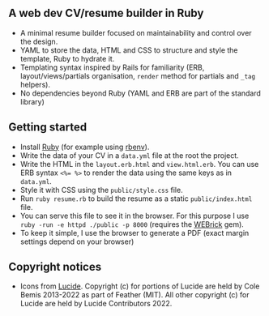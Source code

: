 ## A web dev CV/resume builder in Ruby

- A minimal resume builder focused on maintainability and control over the design.
- YAML to store the data, HTML and CSS to structure and style the template, Ruby to hydrate it.
- Templating syntax inspired by Rails for familiarity (ERB, layout/views/partials organisation, `render` method for partials and `_tag` helpers).
- No dependencies beyond Ruby (YAML and ERB are part of the standard library)

## Getting started

- Install [Ruby](https://ruby-doc.org/) (for example using [rbenv](https://github.com/rbenv/rbenv)).
- Write the data of your CV in a `data.yml` file at the root the project.
- Write the HTML in the `layout.erb.html` and `view.html.erb`. You can use ERB syntax `<%= %>` to render the data using the same keys as in `data.yml`.
- Style it with CSS using the `public/style.css` file.
- Run `ruby resume.rb` to build the resume as a static `public/index.html` file.
-  You can serve this file to see it in the browser.  For this purpose I use `ruby -run -e httpd ./public -p 8000` (requires the [WEBrick](https://github.com/ruby/webrick) gem).
- To keep it simple, I use the browser to generate a PDF (exact margin settings depend on your browser)

## Copyright notices

- Icons from [Lucide](https://lucide.dev/). Copyright (c) for portions of Lucide are held by Cole Bemis 2013-2022 as part of Feather (MIT). All other copyright (c) for Lucide are held by Lucide Contributors 2022.
